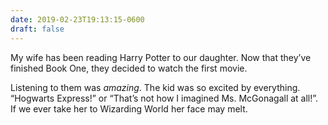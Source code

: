 ```yaml
---
date: 2019-02-23T19:13:15-0600
draft: false
---
```


My wife has been reading Harry Potter to our daughter. Now that they’ve finished Book One, they decided to watch the first movie.

Listening to them was _amazing_. The kid was so excited by everything. “Hogwarts Express!” or “That’s not how I imagined Ms. McGonagall at all!”. If we ever take her to Wizarding World her face may melt.

